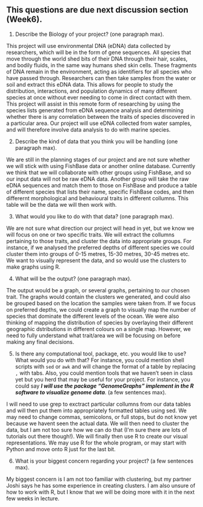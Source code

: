 ## This questions are due next discussion section (Week6).

1. Describe the Biology of your project? (one paragraph max).  

This project will use environmental DNA (eDNA) data collected by researchers, which will be in the form of gene sequences.
All species that move through the world shed bits of their DNA through their hair, scales, and bodily fluids, in the same way humans shed skin cells. These fragments of DNA remain in the environment, acting as identifiers for all species who have passed through. Researchers can then take samples from the water or soil and extract this eDNA data. This allows for people to study the distribution, interactions, and population dynamics of many different species at once without ever needing to come in direct contact with them. This project will assist in this remote form of researching by using the species lists generated from eDNA sequence analysis and determining whether there is any correlation between the traits of species discovered in a particular area. Our project will use eDNA collected from water samples, and will therefore involve data analysis to do with marine species.

2. Describe the kind of data that you think you will be handling (one paragraph max).  

We are still in the planning stages of our project and are not sure whether we will stick with using FishBase data or another online database. Currently we think that we will collaborate with other groups using FishBase, and so our input data will not be raw eDNA data. Another group will take the raw eDNA sequences and match them to those on FishBase and produce a table of different species that lists their name, specific FishBase codes, and then differernt morphological and behavioural traits in different collumns.  This table will be the data we will then work with. 

3. What would you like to do with that data? (one paragraph max).  

We are not sure what direction our project will head in yet, but we know we will focus on one or two specific traits. We will extract the collumns pertaining to those traits, and cluster the data into appropriate groups. For instance, if we analysed the preferred depths of different species we could cluster them into groups of 0-15 metres, 15-30 metres, 30-45 metres etc. We want to visually represent the data, and so would use the clusters to make graphs using R. 

4. What will be the output? (one paragraph max).  

The output would be a graph, or several graphs, pertaining to our chosen trait. The graphs would contain the clusters we generated, and could also be grouped based on the location the samples were taken from. If we focus on preferred depths, we could create a graph to visually map the number of species that dominate the different levels of the ocean. We were also thinking of mapping the distribution of species by overlaying their different geographic dstributions in different colours on a single map. However, we need to fully understand what trait/area we will be focusing on before making any final decisions.

5. Is there any computational tool, package, etc. you would like to use? What would you do with that? For instance, you could mention shell scripts with `sed` or `awk` and will change the format of a table by replacing `,` with tabs. 
Also, you could mention tools that we haven’t seen in class yet but you herd that may be useful for your project. 
For instance, you could say 
***I will use the package “GenomeGraphs” implement in the R software to visualize genome data***. (a few sentences max).  

I will need to use grep to exctract particular collumns from our data tables and will then put them into appropriately formatted tables using sed. We may need to change commas, semicolons, or full stops, but do not know yet because we havent seen the actual data. We will then need to cluster the data, but I am not too sure how we can do that (I'm sure there are lots of tutorials out there though!). We will finally then use R to create our visual representations. We may use R for the whole program, or may start with Python and move onto R just for the last bit. 

6. What is your biggest concern regarding your project? (a few sentences max).

My biggest concern is I am not too familiar with clustering, but my partner Joshi says he has some experience in creating clusters. I am also unsure of how to work with R, but I know that we will be doing more with it in the next few weeks in lecture.
